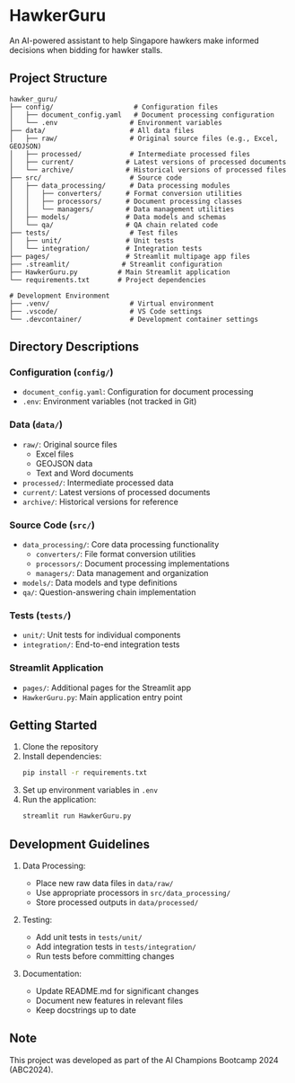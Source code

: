 # HawkerGuru

An AI-powered assistant to help Singapore hawkers make informed decisions when bidding for hawker stalls.

## Project Structure

```
hawker_guru/
├── config/                    # Configuration files
│   ├── document_config.yaml   # Document processing configuration
│   └── .env                  # Environment variables
├── data/                     # All data files
│   ├── raw/                  # Original source files (e.g., Excel, GEOJSON)
│   ├── processed/            # Intermediate processed files
│   ├── current/             # Latest versions of processed documents
│   └── archive/             # Historical versions of processed files
├── src/                      # Source code
│   ├── data_processing/      # Data processing modules
│   │   ├── converters/      # Format conversion utilities
│   │   ├── processors/      # Document processing classes
│   │   └── managers/        # Data management utilities
│   ├── models/              # Data models and schemas
│   └── qa/                  # QA chain related code
├── tests/                    # Test files
│   ├── unit/                # Unit tests
│   └── integration/         # Integration tests
├── pages/                   # Streamlit multipage app files
├── .streamlit/             # Streamlit configuration
├── HawkerGuru.py          # Main Streamlit application
└── requirements.txt       # Project dependencies

# Development Environment
├── .venv/                    # Virtual environment
├── .vscode/                  # VS Code settings
└── .devcontainer/            # Development container settings
```

## Directory Descriptions

### Configuration (`config/`)
- `document_config.yaml`: Configuration for document processing
- `.env`: Environment variables (not tracked in Git)

### Data (`data/`)
- `raw/`: Original source files
  - Excel files
  - GEOJSON data
  - Text and Word documents
- `processed/`: Intermediate processed data
- `current/`: Latest versions of processed documents
- `archive/`: Historical versions for reference

### Source Code (`src/`)
- `data_processing/`: Core data processing functionality
  - `converters/`: File format conversion utilities
  - `processors/`: Document processing implementations
  - `managers/`: Data management and organization
- `models/`: Data models and type definitions
- `qa/`: Question-answering chain implementation

### Tests (`tests/`)
- `unit/`: Unit tests for individual components
- `integration/`: End-to-end integration tests

### Streamlit Application
- `pages/`: Additional pages for the Streamlit app
- `HawkerGuru.py`: Main application entry point

## Getting Started

1. Clone the repository
2. Install dependencies:
   ```bash
   pip install -r requirements.txt
   ```
3. Set up environment variables in `.env`
4. Run the application:
   ```bash
   streamlit run HawkerGuru.py
   ```

## Development Guidelines

1. Data Processing:
   - Place new raw data files in `data/raw/`
   - Use appropriate processors in `src/data_processing/`
   - Store processed outputs in `data/processed/`

2. Testing:
   - Add unit tests in `tests/unit/`
   - Add integration tests in `tests/integration/`
   - Run tests before committing changes

3. Documentation:
   - Update README.md for significant changes
   - Document new features in relevant files
   - Keep docstrings up to date

## Note
This project was developed as part of the AI Champions Bootcamp 2024 (ABC2024).